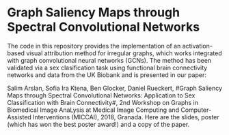 # Graph Saliency Maps through Spectral Convolutional Networks

The code in this repository provides the implementation of an activation-based visual attribution method for irregular graphs, which works integrated with graph convolutional neural networks (GCNs). The method has been validated via a sex clasification task using functional brain connectivity networks and data from the UK Biobank and is presented in our paper: 

Salim Arslan, Sofia Ira Ktena, Ben Glocker, Daniel Rueckert, #Graph Saliency Maps through Spectral Convolutional Networks: Application to Sex Classification with Brain Connectivity#, 2nd Workshop on Graphs in Biomedical Image AnaLysis at Medical Image Computing and Computer-Assisted Interventions (MICCAI), 2018, Granada. Here are the slides, poster (which has won the best poster award!) and a copy of the paper.



